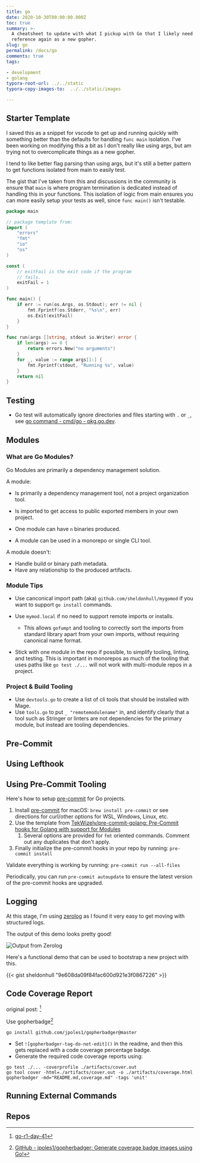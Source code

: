 ```yaml
---
title: go
date: 2020-10-30T00:00:00.000Z
toc: true
summary: >-
  A cheatsheet to update with what I pickup with Go that I likely need to
  reference again as a new gopher.
slug: go
permalink: /docs/go
comments: true
tags:

- development
- golang
typora-root-url: ../../static
typora-copy-images-to:  ../../static/images

---
```


## Starter Template

I saved this as a snippet for vscode to get up and running quickly with something better than the defaults for handling `func main` isolation. I've been working on modifying this a bit as I don't really like using args, but am trying not to overcomplicate things as a new gopher.

I tend to like better flag parsing than using args, but it's still a better pattern to get functions isolated from main to easily test.

The gist that I've taken from this and discussions in the community is ensure that `main` is where program termination is dedicated instead of handling this in your functions. This isolation of logic from main ensures you can more easily setup your tests as well, since `func main()` isn't testable.

```go
package main

// package template from:
import (
    "errors"
    "fmt"
    "io"
    "os"
)

const (
    // exitFail is the exit code if the program
    // fails.
    exitFail = 1
)

func main() {
    if err := run(os.Args, os.Stdout); err != nil {
        fmt.Fprintf(os.Stderr, "%s\n", err)
        os.Exit(exitFail)
    }
}

func run(args []string, stdout io.Writer) error {
    if len(args) == 0 {
        return errors.New("no arguments")
    }
    for _, value := range args[1:] {
        fmt.Fprintf(stdout, "Running %s", value)
    }
    return nil
}
```

## Testing

- Go test will automatically ignore directories and files starting with `.` or `_`, see [go command - cmd/go - pkg.go.dev](https://pkg.go.dev/cmd/go#hdr-Package_lists_and_patterns).

## Modules

### What are Go Modules?

Go Modules are primarily a dependency management solution.

A module:

- Is primarily a dependency management tool, not a project organization tool.
- Is imported to get access to public exported members in your own project. 
- One module can have `n` binaries produced.

- A module can be used in a monorepo or single CLI tool.

A module doesn't:

- Handle build or binary path metadata.
- Have any relationship to the produced artifacts.

### Module Tips 

- Use canconical import path (aka) `github.com/sheldonhull/mygomod` if you want to support `go install` commands.

- Use  `mymod.local` if no need to support remote imports or installs.
    - This allows `gofumpt` and tooling to correctly sort the imports from standard library apart from your own imports, without requiring canonical name format.
- Stick with one module in the repo if possible, to simplify tooling, linting, and testing. This is important in monorepos as much of the tooling that uses paths like `go test ./...` will not work with multi-module repos in a project.

### Project & Build Tooling

- Use `devtools.go` to create a list of cli tools that should be installed with Mage.
- Use `tools.go` to put `_ "remotemodulename"` in, and identify clearly that a tool such as Stringer or linters are not dependencies for the primary module, but instead are tooling dependencies.

## Pre-Commit

## Using Lefthook


## Using Pre-Commit Tooling

Here's how to setup [pre-commit](https://bit.ly/3szdwNf) for Go projects.

1. Install [pre-commit](https://bit.ly/2O9urag) for macOS: `brew install pre-commit` or see directions for curl/other options for WSL, Windows, Linux, etc.
1. Use the template from [TekWizely/pre-commit-golang: Pre-Commit hooks for Golang with support for Modules](https://bit.ly/31w3gtk)
    1. Several options are provided for `fmt` oriented commands.
    Comment out any duplicates that don't apply.
1. Finally initialize the pre-commit hooks in your repo by running: `pre-commit install`

Validate everything is working by running: `pre-commit run --all-files`

Periodically, you can run `pre-commit autoupdate` to ensure the latest version of the pre-commit hooks are upgraded.

## Logging

At this stage, I'm using [zerolog](https://github.com/rs/zerolog) as I found it very easy to get moving with structured logs.

The output of this demo looks pretty good!

![Output from Zerolog](/images/r1-d014-structured-console-output.png)

Here's a functional demo that can be used to bootstrap a new project with this.

{{< gist sheldonhull  "9e608da09f84fac600d921e3f0867226" >}}

## Code Coverage Report

original post: [^go-r1-day-41]

Use gopherbadge[^gopherbadge]

```shell
go install github.com/jpoles1/gopherbadger@master
```

- Set `![gopherbadger-tag-do-not-edit]()` in the readme, and then this gets replaced with a code coverage percentage badge.
- Generate the required code coverage reports using:

```shell
go test ./... -coverprofile ./artifacts/cover.out
go tool cover -html=./artifacts/cover.out -o ./artifacts/coverage.html
gopherbadger -md="README.md,coverage.md" -tags 'unit'
```

## Running External Commands

## Repos

<div class="github-card" data-github="sheldonhull/algorithmswithgo.com" data-width="400" data-height="" data-theme="default"></div>
<script src="//cdn.jsdelivr.net/github-cards/latest/widget.js"></script>

<div class="github-card" data-github="sheldonhull/web-development-with-go" data-width="400" data-height="" data-theme="default"></div>
<script src="//cdn.jsdelivr.net/github-cards/latest/widget.js"></script>

<div class="github-card" data-github="sheldonhull/go-aws-ami-metrics" data-width="400" data-height="" data-theme="default"></div>
<script src="//cdn.jsdelivr.net/github-cards/latest/widget.js"></script>

[^go-r1-day-41]: [go-r1-day-41](/go-r1-day-41)
[^gopherbadge]: [GitHub - jpoles1/gopherbadger: Generate coverage badge images using Go!](https://github.com/jpoles1/gopherbadger)
